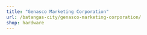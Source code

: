 ```yaml
---
title: "Genasco Marketing Corporation"
url: /batangas-city/genasco-marketing-corporation/
shop: hardware
---
```


